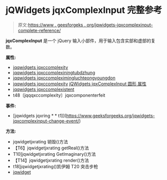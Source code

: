 # jQWidgets jqxComplexInput 完整参考

> 原文:[https://www . geesforgeks . org/jqwidgets-jqxcomplexinput-complete-reference/](https://www.geeksforgeeks.org/jqwidgets-jqxcomplexinput-complete-reference/)

**jqxComplexInput** 是一个 jQuery 输入小部件，用于输入包含实部和虚部的复数。

**属性:**

*   [jqqwidgets jqxccomplexity](https://www.geeksforgeeks.org/jqwidgets-jqxcomplexinput-decimalnotation-property/)
*   [jqqwidgets jqxccomplexiningtubdzhung](https://www.geeksforgeeks.org/jqwidgets-jqxcomplexinput-disabled-property/)
*   [jqqwidgets jqxccompleximingluchteongyoungdon](https://www.geeksforgeeks.org/jqwidgets-jqxcomplexinput-height-property/)
*   [jqqwidgets jqxccomplexity](https://www.geeksforgeeks.org/jqwidgets-jqxcomplexinput-placeholder-property/)
[jQWidgets jqxComplexInput 圆形 属性](https://www.geeksforgeeks.org/jqwidgets-jqxcomplexinput-roundedcorners-property/)
*   [jqqwidgets jqxccomplexistent](https://www.geeksforgeeks.org/jqwidgets-jqxcomplexinput-value-property/)
*   t48〔jqqqxccomplexity〕jqxcomponenterfeit

**事件:**

*   [jqwidgets jqxring * * t1]](https://www.geeksforgeeks.org/jqwidgets-jqxcomplexinput-change-event/)

**方法:**

*   jqwidgetjxrating 销毁()方法
*   【T6】jqwidgetjxrating getReal()方法
*   T10]jqwidgetjxrating GetImaginary()方法
*   【T14】jqwidgetjxrating render()方法
*   t18]jqwidgetjxrating()凯伊姆 T20 突击步枪
*   [jqwidget](https://www.geeksforgeeks.org/jqwidgets-jqxcomplexinput-val-method/)